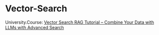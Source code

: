 # Vector-Search
University.Course: [Vector Search RAG Tutorial – Combine Your Data with LLMs with Advanced Search](https://youtu.be/JEBDfGqrAUA)
